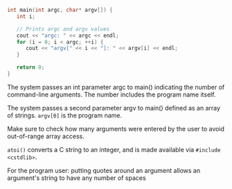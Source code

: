 ```c++
int main(int argc, char* argv[]) {
   int i;

   // Prints argc and argv values
   cout << "argc: " << argc << endl;
   for (i = 0; i < argc; ++i) {
      cout << "argv[" << i << "]: " << argv[i] << endl;
   }

   return 0;
}
```

The system passes an int parameter argc to main() indicating the number of command-line arguments. The number includes the program name itself.

The system passes a second parameter argv to main() defined as an array of strings. `argv[0]` is the program name.

Make sure to check how many arguments were entered by the user to avoid out-of-range array access.

`atoi()` converts a C string to an integer, and is made available via `#include <cstdlib>`.

For the program user: putting quotes around an argument allows an argument's string to have any number of spaces